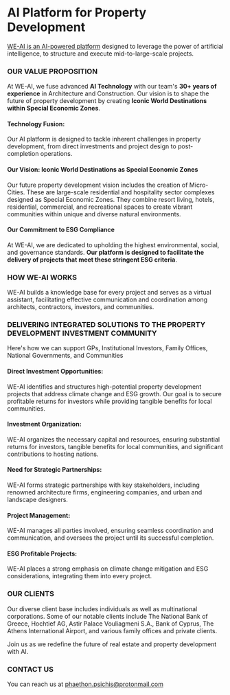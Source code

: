 # AI Platform for Property Development
[WE-AI is an AI-powered platform](https://github.com/phaethonp/we-ai#api-for-property-development) designed to leverage the power of artificial intelligence, to structure and execute mid-to-large-scale projects.<be>

### OUR VALUE PROPOSITION
At WE-AI, we fuse advanced **AI Technology** with our team's **30+ years of experience** in Architecture and Construction. Our vision is to shape the future of property development by creating **Iconic World Destinations within Special Economic Zones**.<br>

#### Technology Fusion:
Our AI platform is designed to tackle inherent challenges in property development, from direct investments and project design to post-completion operations.<br>

#### Our Vision: Iconic World Destinations as Special Economic Zones
Our future property development vision includes the creation of Micro-Cities. These are large-scale residential and hospitality sector complexes designed as Special Economic Zones. They combine resort living, hotels, residential, commercial, and recreational spaces to create vibrant communities within unique and diverse natural environments.<br>

#### Our Commitment to ESG Compliance
At WE-AI, we are dedicated to upholding the highest environmental, social, and governance standards. **Our platform is designed to facilitate the delivery of projects that meet these stringent ESG criteria**.<br>

### HOW WE-AI WORKS
WE-AI builds a knowledge base for every project and serves as  a virtual assistant, facilitating effective communication and coordination among architects, contractors, investors, and communities.<br>

### DELIVERING INTEGRATED SOLUTIONS TO THE PROPERTY DEVELOPMENT INVESTMENT COMMUNITY


Here's how we can support GPs, Institutional Investors, Family Offices, National Governments, and Communities<BR>
#### Direct Investment Opportunities: 
WE-AI identifies and structures high-potential property development projects that address climate change and ESG growth. Our goal is to secure profitable returns for investors while providing tangible benefits for local communities.<br>

#### Investment Organization:
WE-AI organizes the necessary capital and resources, ensuring substantial returns for investors, tangible benefits for local communities, and significant contributions to hosting nations.
#### Need for Strategic Partnerships:
WE-AI forms strategic partnerships with key stakeholders, including renowned architecture firms, engineering companies, and urban and landscape designers.<br>
#### Project Management:
WE-AI manages all parties involved, ensuring seamless coordination and communication, and oversees the project until its successful completion.<br>
#### ESG Profitable Projects:
WE-AI places a strong emphasis on climate change mitigation and ESG considerations, integrating them into every project.<br>


### OUR CLIENTS
Our diverse client base includes individuals as well as multinational corporations. Some of our notable clients include The National Bank of Greece, Hochtief AG, Astir Palace Vouliagmeni S.A., Bank of Cyprus, The Athens International Airport, and various family offices and private clients.<br>

Join us as we redefine the future of real estate and property development with AI.

### CONTACT US
You can reach us at phaethon.psichis@protonmail.com

